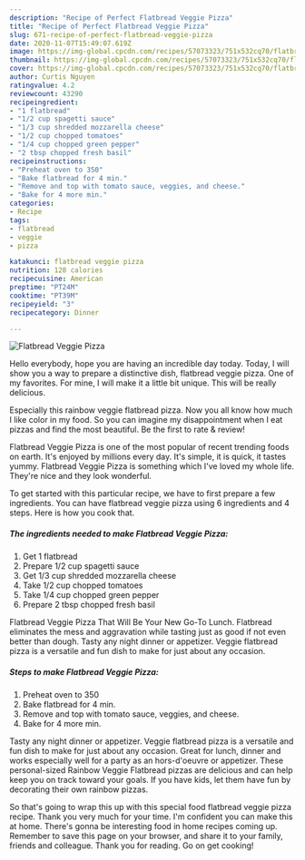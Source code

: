```yaml
---
description: "Recipe of Perfect Flatbread Veggie Pizza"
title: "Recipe of Perfect Flatbread Veggie Pizza"
slug: 671-recipe-of-perfect-flatbread-veggie-pizza
date: 2020-11-07T15:49:07.619Z
image: https://img-global.cpcdn.com/recipes/57073323/751x532cq70/flatbread-veggie-pizza-recipe-main-photo.jpg
thumbnail: https://img-global.cpcdn.com/recipes/57073323/751x532cq70/flatbread-veggie-pizza-recipe-main-photo.jpg
cover: https://img-global.cpcdn.com/recipes/57073323/751x532cq70/flatbread-veggie-pizza-recipe-main-photo.jpg
author: Curtis Nguyen
ratingvalue: 4.2
reviewcount: 43290
recipeingredient:
- "1 flatbread"
- "1/2 cup spagetti sauce"
- "1/3 cup shredded mozzarella cheese"
- "1/2 cup chopped tomatoes"
- "1/4 cup chopped green pepper"
- "2 tbsp chopped fresh basil"
recipeinstructions:
- "Preheat oven to 350"
- "Bake flatbread for 4 min."
- "Remove and top with tomato sauce, veggies, and cheese."
- "Bake for 4 more min."
categories:
- Recipe
tags:
- flatbread
- veggie
- pizza

katakunci: flatbread veggie pizza 
nutrition: 128 calories
recipecuisine: American
preptime: "PT24M"
cooktime: "PT39M"
recipeyield: "3"
recipecategory: Dinner

---
```



![Flatbread Veggie Pizza](https://img-global.cpcdn.com/recipes/57073323/751x532cq70/flatbread-veggie-pizza-recipe-main-photo.jpg)

Hello everybody, hope you are having an incredible day today. Today, I will show you a way to prepare a distinctive dish, flatbread veggie pizza. One of my favorites. For mine, I will make it a little bit unique. This will be really delicious.

Especially this rainbow veggie flatbread pizza. Now you all know how much I like color in my food. So you can imagine my disappointment when I eat pizzas and find the most beautiful. Be the first to rate &amp; review!

Flatbread Veggie Pizza is one of the most popular of recent trending foods on earth. It's enjoyed by millions every day. It's simple, it is quick, it tastes yummy. Flatbread Veggie Pizza is something which I've loved my whole life. They're nice and they look wonderful.


To get started with this particular recipe, we have to first prepare a few ingredients. You can have flatbread veggie pizza using 6 ingredients and 4 steps. Here is how you cook that.

<!--inarticleads1-->

##### The ingredients needed to make Flatbread Veggie Pizza:

1. Get 1 flatbread
1. Prepare 1/2 cup spagetti sauce
1. Get 1/3 cup shredded mozzarella cheese
1. Take 1/2 cup chopped tomatoes
1. Take 1/4 cup chopped green pepper
1. Prepare 2 tbsp chopped fresh basil


Flatbread Veggie Pizza That Will Be Your New Go-To Lunch. Flatbread eliminates the mess and aggravation while tasting just as good if not even better than dough. Tasty any night dinner or appetizer. Veggie flatbread pizza is a versatile and fun dish to make for just about any occasion. 

<!--inarticleads2-->

##### Steps to make Flatbread Veggie Pizza:

1. Preheat oven to 350
1. Bake flatbread for 4 min.
1. Remove and top with tomato sauce, veggies, and cheese.
1. Bake for 4 more min.


Tasty any night dinner or appetizer. Veggie flatbread pizza is a versatile and fun dish to make for just about any occasion. Great for lunch, dinner and works especially well for a party as an hors-d&#39;oeuvre or appetizer. These personal-sized Rainbow Veggie Flatbread pizzas are delicious and can help keep you on track toward your goals. If you have kids, let them have fun by decorating their own rainbow pizzas. 

So that's going to wrap this up with this special food flatbread veggie pizza recipe. Thank you very much for your time. I'm confident you can make this at home. There's gonna be interesting food in home recipes coming up. Remember to save this page on your browser, and share it to your family, friends and colleague. Thank you for reading. Go on get cooking!
